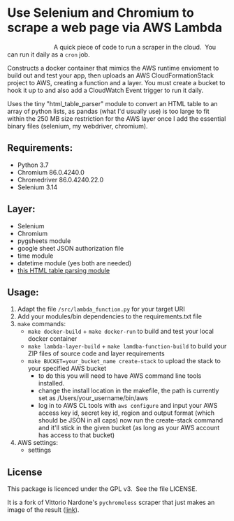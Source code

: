 # Use Selenium and Chromium to scrape a web page via AWS Lambda

                           A quick piece of code to run a scraper in the cloud.  You can run it daily as a `cron` job.


Constructs a docker container that mimics the AWS runtime envioment to build out and test your app, then uploads an AWS CloudFormationStack project to AWS, creating a function and a layer. You must create a bucket to hook it up to and also add a CloudWatch Event trigger to run it daily. 

Uses the tiny "html_table_parser" module to convert an HTML table to an array of python lists, as pandas (what I'd usually use) is too large to fit within the 250 MB size restriction for the AWS layer once I add the essential binary files (selenium, my webdriver, chromium). 

## Requirements: 
- Python 3.7
- Chromium 86.0.4240.0
- Chromedriver 86.0.4240.22.0
- Selenium 3.14

## Layer: 
- Selenium
- Chromium
- pygsheets module
- google sheet JSON authorization file
- time module
- datetime module (yes both are needed)
- [this HTML table parsing module](https://pypi.org/project/html-table-parser-python3/)

## Usage:
1. Adapt the file `/src/lambda_function.py` for your target URI
2. Add your modules/bin dependencies to the requirements.txt file
3. `make` commands:
    - `make docker-build` + `make docker-run` to build and test your local docker container
    - `make lambda-layer-build` + `make lamdba-function-build` to build your ZIP files of source code and layer requirements
    - `make BUCKET=your_bucket_name create-stack` to upload the stack to your specified AWS bucket
      - to do this you will need to have AWS command line tools installed.
      - change the install location in the makefile, the path is currently set as /Users/your_username/bin/aws
      - log in to AWS CL tools with `aws configure` and input your AWS access key id, secret key id, region and output format (which should be JSON in all caps)
      now run the create-stack command and it'll stick in the given bucket (as long as your AWS account has access to that bucket)
4. AWS settings:
    - settings

## License

This package is licenced under the GPL v3.  See the file LICENSE.

It is a fork of Vittorio Nardone's `pychromeless` scraper that just makes an image of the result ([link](https://github.com/21Buttons/pychromeless "github repo")).
